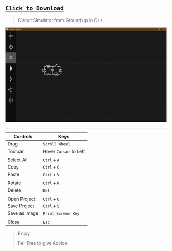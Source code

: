 ## [`Click to Download`](https://irfan-james.itch.io/circuit-simulator)


> Circuit Simulator from Ground up in C++



![](https://github.com/IrfanJames/CircuitSimulator_SFML/blob/main/Debug/Snapshot.png)

------------
| Controls  | Keys  |
| ------------ | ------------ |
|  Drag |  `Scroll Wheel` |
|  Toolbar |  Hover `Cursor` to Left |
|||
|  Select All |  `Ctrl` + `A` |
|  Copy |  `Ctrl` + `C` |
|  Paste |  `Ctrl` + `V` |
|||
|  Rotate |  `Ctrl` + `R` |
|  Delete |  `Del` |
|||
|  Open Project | `Ctrl` + `O` |
|  Save Project |  `Ctrl` + `S` |
|Save as Image| `Print Screen Key` |
|||
|  Close |  `Esc` |


> Enjoy,
>
> Fell Free to give Advice
